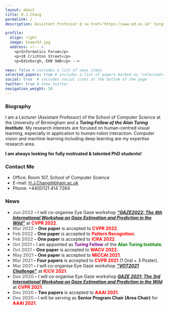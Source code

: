 ```yaml
---
layout: about
title: H.J.Chang
permalink: /
description: Assistant Professor @ <a href="https://www.ed.ac.uk" target="_blank">University of Birmingham</a> 

profile:
  align: right
  image: team/HJ.jpg
  address: <!-- >
    <p>Informatics Forum</p>
    <p>10 Crichton Street</p>
    <p>Edinburgh, EH8 9AB</p> -->

news: false # includes a list of news items
selected_papers: true # includes a list of papers marked as "selected={true}"
social: true  # includes social icons at the bottom of the page
twitter: true # show twitter
navigation_weight: 10
---
```


### **Biography**

I am a Lecturer (Assistant Professor) of the School of Computer Science at the University of Birmingham and a ***Turing Fellow of the Alan Turing Institute***. My research interests are focused on human-centred visual learning, especially in application to human-robot interaction. Computer vision and machine learning including deep learning are my expertise research area.

**I am always looking for fully motivated & talented PhD students!** 

### **Contact Me**

- Office: Room 107, School of Computer Science
- E-mail: H.J.Chang@bham.ac.uk
- Phone: +44(0)121 414 7264

### **News**

- **<font color=grey>Jun 2022</font>** **-** I will co-organise Eye Gaze workshop ***[“GAZE2022: The 4th International Workshop on Gaze Estimation and Prediction in the Wild”](https://gazeworkshop.github.io/2022/)*** at **<font color=red>CVPR 2022</font>**.
- **<font color=grey>Mar 2022</font>** **-** **One paper** is accepted to **<font color=red>CVPR 2022</font>**.
- **<font color=grey>Feb 2022</font>** **-** **One paper** is accepted to **<font color=red>Pattern Recognition</font>**.
- **<font color=grey>Feb 2022</font>** **-** **One paper** is accepted to **<font color=red>ICRA 2022</font>**.
- **<font color=grey>Oct 2021</font>** **-** I am appointed as **<font color=purple>Turing Fellow</font>** of the **<font color=green>Alan Turing Institute</font>**.
- **<font color=grey>Oct 2021</font>** **-** **One paper** is accepted to **<font color=red>WACV 2022</font>**.
- **<font color=grey>May 2021 </font>** **-** **One paper** is accepted to **<font color=red>MICCAI 2021</font>**.
- **<font color=grey>Mar 2021 </font>** **-** **Four papers** is accepted to **<font color=red>CVPR 2021</font>** (1 Oral + 3 Poster).
- **<font color=grey>Mar 2021</font>** **-** I will co-organise Eye Gaze workshop ***[“VOT2021 Challenge”](https://www.votchallenge.net/vot2021/)*** at **<font color=red>ICCV 2021</font>**.
- **<font color=grey>Dec 2020</font>** **-** I will co-organise Eye Gaze workshop ***[GAZE 2021: The 3rd International Workshop on Gaze Estimation and Prediction in the Wild ](https://gazeworkshop.github.io/2021/)*** at **<font color=red>CVPR 2021</font>**.
- **<font color=grey>Dec 2020  </font>** **-** **Two papers** is accepted to **<font color=red>AAAI 2021</font>**.
- **<font color=grey>Dec 2020  </font>** **-** I will be serving as **Senior Program Chair (Area Chair)** for **<font color=red>AAAI 2021</font>**.